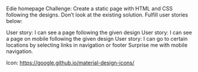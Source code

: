Edie homepage
Challenge: Create a static page with HTML and CSS following the designs. Don’t look at the existing solution. Fulfill user stories below:

User story: I can see a page following the given design
User story: I can see a page on mobile following the given design
User story: I can go to certain locations by selecting links in navigation or footer
Surprise me with mobile navigation.

Icon: https://google.github.io/material-design-icons/



